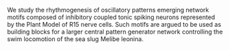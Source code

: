 We study the rhythmogenesis of oscillatory patterns emerging  network motifs composed of inhibitory coupled tonic 
spiking neurons represented by the Plant Model of R15 nerve cells. Such motifs are argued to be used as building blocks
 for a larger central pattern generator network controlling the swim locomotion of the sea slug Melibe leonina.

 
